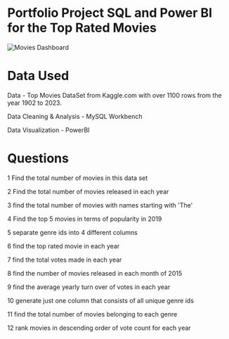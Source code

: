 # Portfolio Project SQL and Power BI for the Top Rated Movies

![Movies Dashboard](https://github.com/mumer97/TopMoviesDashboard/assets/126639393/1adb544d-847a-40ac-8a05-76456c89d21a)

# Data Used
Data - Top Movies DataSet from Kaggle.com with over 1100 rows from the year 1902 to 2023.

Data Cleaning & Analysis - MySQL Workbench

Data Visualization - PowerBI 

# Questions

1 Find the total number of movies in this data set

2 Find the total number of movies released in each year

3 find the total number of movies with names starting with 'The'

4 Find the top 5 movies in terms of popularity in 2019

5 separate genre ids into 4 different columns

6 find the top rated movie in each year

7 find the total votes made in each year

8 find the number of movies released in each month of 2015

9 find the average yearly turn over of votes in each year

10 generate just one column that consists of all unique genre ids

11 find the total number of movies belonging to each genre

12 rank movies in descending order of vote count for each year


